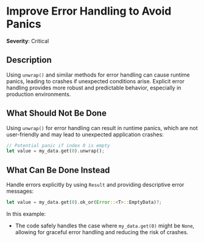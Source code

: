# Improve Error Handling to Avoid Panics

**Severity**: Critical

## Description

Using `unwrap()` and similar methods for error handling can cause runtime panics, leading to crashes if unexpected
conditions arise. Explicit error handling provides more robust and predictable behavior, especially in production
environments.

## What Should Not Be Done

Using `unwrap()` for error handling can result in runtime panics, which are not user-friendly and may lead to unexpected
application crashes:

```rust
// Potential panic if index 0 is empty
let value = my_data.get(0).unwrap();
```

## What Can Be Done Instead

Handle errors explicitly by using `Result` and providing descriptive error messages:

```rust
let value = my_data.get(0).ok_or(Error::<T>::EmptyData)?;
```

In this example:

- The code safely handles the case where `my_data.get(0)` might be `None`, allowing for graceful error handling and
  reducing the risk of crashes.
